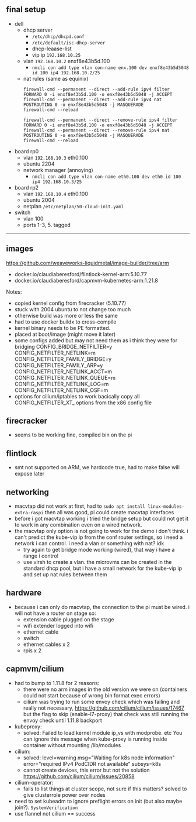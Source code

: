 
## final setup
- dell
  - dhcp server
    - `/etc/dhcp/dhcpd.conf`
    - `/etc/default/isc-dhcp-server`
    - dhcp-leaase-list
    - vip ip `192.168.10.25`
  - vlan `192.168.10.2` enxf8e43b5d.100
    - `nmcli con add type vlan con-name enx.100 dev enxf8e43b5d5048 id 100 ip4 192.168.10.2/25`
  - nat rules (same as equinix)
    ```
    firewall-cmd --permanent --direct --add-rule ipv4 filter FORWARD 0 -i enxf8e43b5d.100 -o enxf8e43b5d5048 -j ACCEPT
    firewall-cmd --permanent --direct --add-rule ipv4 nat POSTROUTING 0 -o enxf8e43b5d5048 -j MASQUERADE
    firewall-cmd --reload

    firewall-cmd --permanent --direct --remove-rule ipv4 filter FORWARD 0 -i enxf8e43b5d.100 -o enxf8e43b5d5048 -j ACCEPT
    firewall-cmd --permanent --direct --remove-rule ipv4 nat POSTROUTING 0 -o enxf8e43b5d5048 -j MASQUERADE
    firewall-cmd --reload
    ```
- board rp0
  - vlan `192.168.10.3` eth0.100
  - ubuntu 2204
  - network manager (annoying)
    - `nmcli con add type vlan con-name eth0.100 dev eth0 id 100 ip4 192.168.10.3/25`
- board rp2
  - vlan `192.168.10.4` eth0.100
  - ubuntu 2004
  - netplan `/etc/netplan/50-cloud-init.yaml`
- switch
  - vlan 100
  - ports 1-3, 5. tagged

----------------------------------------

## images

https://github.com/weaveworks-liquidmetal/image-builder/tree/arm

- docker.io/claudiaberesford/flintlock-kernel-arm:5.10.77
- docker.io/claudiaberesford/capmvm-kubernetes-arm:1.21.8

Notes:
- copied kernel config from firecracker (5.10.77)
- stuck with 2004 ubuntu to not change too much
- otherwise build was more or less the same
- had to use docker buildx to cross-compile
- kernel binary needs to be PE formatted.
- placed at boot/image (might move it later)
- some configs added but may not need them as i think they were for bridging
  CONFIG_BRIDGE_NETFILTER=y
  CONFIG_NETFILTER_NETLINK=m
  CONFIG_NETFILTER_FAMILY_BRIDGE=y
  CONFIG_NETFILTER_FAMILY_ARP=y
  CONFIG_NETFILTER_NETLINK_ACCT=m
  CONFIG_NETFILTER_NETLINK_QUEUE=m
  CONFIG_NETFILTER_NETLINK_LOG=m
  CONFIG_NETFILTER_NETLINK_OSF=m
- options for cilium/iptables to work
  bacically copy all CONFIG_NETFILTER_XT_ options from the x86 config file

## firecracker
- seems to be working fine, compiled bin on the pi

## flintlock
- smt not supported on ARM, we hardcode true, had to make false will expose later

## networking
- macvtap did not work at first, had to `sudo apt install linux-modules-extra-raspi`
  then all was good, pi could create macvtap interfaces
- before i got macvtap working i tried the bridge setup but could not get it to
  work in any combination even on a wired network.
- the macvtap only option is not going to work for the demo i don't think. i can't
  predict the kube-vip ip from the conf router settings, so i need a network i can
  control. i need a vlan or something with nat? idk
  - try again to get bridge mode working (wired), that way i have a range i control
  - use virsh to create a vlan. the microvms can be created in the standard dhcp pool,
    but i have a small network for the kube-vip ip and set up nat rules between them

## hardware
- because i can only do macvtap, the connection to the pi must be wired. i will not
  have a router on stage so:
  - extension cable plugged on the stage
  - wifi extender logged into wifi
  - ethernet cable
  - switch
  - ethernet cables x 2
  - rpis x 2

## capmvm/cilium
- had to bump to 1.11.8 for 2 reasons:
  - there were no arm images in the old version we were on (containers could not start because of wrong bin format exec errors)
  - cilium was trying to run some envoy check which was failing and really not necessary, https://github.com/cilium/cilium/issues/17467
    but the flag to skip (enable-l7-proxy) that check was still running the envoy check until 1.11.8 backport
- kubeproxy:
  - solved: Failed to load kernel module ip_vs with modprobe. etc You can ignore this message when kube-proxy is running inside container without mounting /lib/modules
- cilium:
  - solved: level=warning msg="Waiting for k8s node information" error="required IPv4 PodCIDR not available" subsys=k8s
  - cannot create devices, this error but not the solution https://github.com/cilium/cilium/issues/20858
- cilium-operator:
  - fails to list things at cluster scope, not sure if this matters? solved to give clusterrole power over nodes
- need to set kubeadm to ignore preflight errors on init (but also maybe join?). `SystemVerification`
- use flannel not cilium == success

